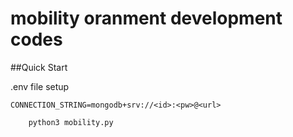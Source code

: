 # mobility oranment development codes

##Quick Start

.env file setup
``` env
CONNECTION_STRING=mongodb+srv://<id>:<pw>@<url>
```

``` bash
	python3 mobility.py
```
